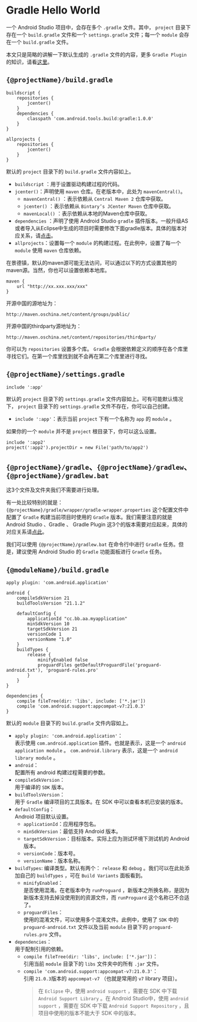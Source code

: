 # Gradle Hello World

一个 Android Studio 项目中，会存在多个 `.gradle` 文件。其中， `project` 目录下存在一个 `build.gradle` 文件和一个 `settings.gradle` 文件；每一个 `module` 会存在一个 `build.gradle` 文件。

本文只是简略的讲解一下默认生成的 `.gradle` 文件的内容，更多 `Gradle Plugin` 的知识，请看[这里](http://tools.android.com/tech-docs/new-build-system/user-guide)。

##  `{@projectName}/build.gradle`

```
buildscript {
    repositories {
        jcenter()
    }
    dependencies {
        classpath 'com.android.tools.build:gradle:1.0.0'
    }
}
 
allprojects {
    repositories {
        jcenter()
    }
}
```

默认的 `project` 目录下的 `build.gradle` 文件内容如上。

* `buildscript` ：用于设置驱动构建过程的代码。
* `jcenter()`：声明使用 `maven` 仓库。在老版本中，此处为 `mavenCentral()`。
    * `mavenCentral()` ：表示依赖从 `Central Maven 2` 仓库中获取。
    * `jcenter()` ：表示依赖从 `Bintary’s JCenter Maven` 仓库中获取。
    * `mavenLocal()` ：表示依赖从本地的Maven仓库中获取。
* `dependencies` ：声明了使用 Android Studio `gradle` 插件版本。一般升级AS或者导入从Eclipse中生成的项目时需要修改下面gradle版本。具体的版本对应关系，请[点击](http://tools.android.com/tech-docs/new-build-system/version-compatibility)。
* `allprojects`：设置每一个 `module` 的构建过程。在此例中，设置了每一个 `module` 使用 `maven` 仓库依赖。

在景德镇，默认的maven源可能无法访问，可以通过以下的方式设置其他的maven源。当然，你也可以设置依赖本地库。

```
maven {
    url "http://xx.xxx.xxx/xxx"
}
```

开源中国的源地址为：

```
http://maven.oschina.net/content/groups/public/
```

开源中国的thirdparty源地址为：

```
http://maven.oschina.net/content/repositories/thirdparty/
```

你可以为 `repositories` 设置多个库。 `Gradle` 会根据依赖定义的顺序在各个库里寻找它们。在第一个库里找到就不会再在第二个库里进行寻找。

##  `{@projectName}/settings.gradle`

```
include ':app'
```

默认的 `project` 目录下的 `settings.gradle` 文件内容如上。可有可能默认情况下， `project` 目录下的 `settings.gradle` 文件不存在，你可以自己创建。

* `include ':app'`：表示当前 `project` 下有一个名称为 `app` 的 `module` 。

如果你的一个 `module` 并不是 `project` 根目录下，你可以这么设置。

```
include ':app2'
project(':app2').projectDir = new File('path/to/app2')
```

## `{@projectName}/gradle`、`{@projectName}/gradlew`、`{@projectName}/gradlew.bat`

这3个文件及文件夹我们不需要进行处理。

有一处比较特别的就是：  
`{@projectName}/gradle/wrapper/gradle-wrapper.properties` 这个配置文件中配置了 `Gradle` 构建当前项目时使用的 `Gradle` 版本。我们需要注意的就是 Android Studio 、Gradle 、 Gradle Plugin 这3个的版本需要对应起来，具体的对应关系请[点此](http://tools.android.com/tech-docs/new-build-system/version-compatibility)。

我们可以使用 `{@projectName}/gradlew.bat` 在命令行中进行 `Gradle` 任务。但是，建议使用 Android Studio 的 `Gradle` 功能面板进行 `Gradle` 任务。

##  `{@moduleName}/build.gradle`

```
apply plugin: 'com.android.application'

android {
    compileSdkVersion 21
    buildToolsVersion "21.1.2"

    defaultConfig {
        applicationId "cc.bb.aa.myapplication"
        minSdkVersion 10
        targetSdkVersion 21
        versionCode 1
        versionName "1.0"
    }
    buildTypes {
        release {
            minifyEnabled false
            proguardFiles getDefaultProguardFile('proguard-android.txt'), 'proguard-rules.pro'
        }
    }
}

dependencies {
    compile fileTree(dir: 'libs', include: ['*.jar'])
    compile 'com.android.support:appcompat-v7:21.0.3'
}
```

默认的 `module` 目录下的 `build.gradle` 文件内容如上。

* `apply plugin: 'com.android.application'`：  
    表示使用 `com.android.application` 插件。也就是表示，这是一个 `android application module` 。 `com.android.library` 表示，这是一个 `android library module` 。
* `android`：  
    配置所有 android 构建过程需要的参数。
* `compileSdkVersion`：  
    用于编译的 `SDK` 版本。 
* `buildToolsVersion`：  
    用于 `Gradle` 编译项目的工具版本。在 SDK 中可以查看本机已安装的版本。
* `defaultConfig`：  
    Android 项目默认设置。
    * `applicationId`：应用程序包名。
    * `minSdkVersion`：最低支持 Android 版本。
    * `targetSdkVersion`：目标版本。实际上应为测试环境下测试机的 Android 版本。
    * `versionCode`：版本号。
    * `versionName`：版本名称。
* `buildTypes`:
    编译类型。默认有两个： `release` 和 `debug` 。我们可以在此处添加自己的 `buildTypes` ，可在 `Build Variants` 面板看到。
    * `minifyEnabled`：  
        是否使用混淆。在老版本中为 `runProguard` ，新版本之所换名称，是因为新版本支持去掉没使用到的资源文件，而 `runProguard` 这个名称已不合适了。
    * `proguardFiles`：  
        使用的混淆文件，可以使用多个混淆文件。此例中，使用了 `SDK` 中的 `proguard-android.txt` 文件以及当前 `module` 目录下的 `proguard-rules.pro` 文件。
* `dependencies`：  
    用于配制引用的依赖。
    * `compile fileTree(dir: 'libs', include: ['*.jar'])`：  
        引用当前 `module` 目录下的 `libs` 文件夹中的所有 `.jar` 文件。
    * `compile 'com.android.support:appcompat-v7:21.0.3'`：  
        引用 `21.0.3`版本的 `appcompat-v7` （也就是常用的 `v7` library 项目）。
        > 在 `Eclipse` 中，使用 `android support` ，需要在 SDK 中下载 `Android Support Library` 。在 Android Studio中，使用 `android support` ，需要在 SDK 中下载 `Android Support Repository` ，且项目中使用的版本不能大于 SDK 中的版本。